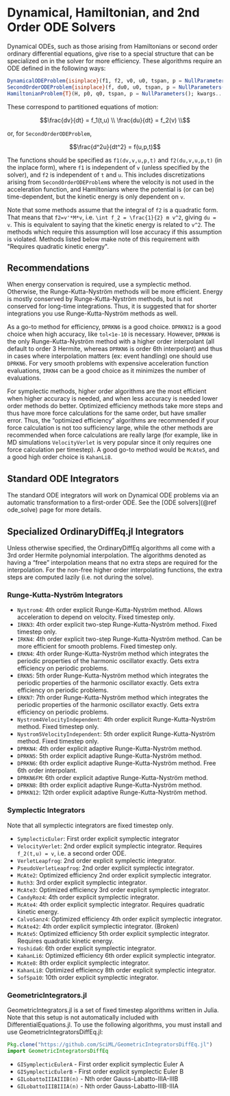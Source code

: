 # Dynamical, Hamiltonian, and 2nd Order ODE Solvers

Dynamical ODEs, such as those arising from Hamiltonians or second
order ordinary differential equations, give rise to a special structure
that can be specialized on in the solver for more efficiency.
These algorithms require an ODE defined in the following ways:

```julia
DynamicalODEProblem{isinplace}(f1, f2, v0, u0, tspan, p = NullParameters(); kwargs...)
SecondOrderODEProblem{isinplace}(f, du0, u0, tspan, p = NullParameters(); kwargs...)
HamiltonianProblem{T}(H, p0, q0, tspan, p = NullParameters(); kwargs...)
```

These correspond to partitioned equations of motion:

```math
\frac{dv}{dt} = f_1(t,u) \\
\frac{du}{dt} = f_2(v) \\
```

or, for `SecondOrderODEProblem`,

```math
\frac{d^2u}{dt^2} = f(u,p,t)
```

The functions should be specified as `f1(dv,v,u,p,t)` and `f2(du,v,u,p,t)`
(in the inplace form), where `f1` is independent of `v` (unless
specified by the solver), and `f2` is independent of `t` and `u`. This includes
discretizations arising from `SecondOrderODEProblem`s where the velocity is not
used in the acceleration function, and Hamiltonians where the potential is
(or can be) time-dependent, but the kinetic energy is only dependent on `v`.

Note that some methods assume that the integral of `f2` is a quadratic form. That
means that `f2=v'*M*v`, i.e. ``\int f_2 = \frac{1}{2} m v^2``, giving `du = v`. This is
equivalent to saying that the kinetic energy is related to ``v^2``. The methods
which require this assumption will lose accuracy if this assumption is violated.
Methods listed below make note of this requirement with "Requires quadratic
kinetic energy".

## Recommendations

When energy conservation is required, use a symplectic method. Otherwise, the
Runge-Kutta-Nyström methods will be more efficient. Energy is mostly conserved
by Runge-Kutta-Nyström methods, but is not conserved for long-time integrations.
Thus, it is suggested that for shorter integrations you use Runge-Kutta-Nyström
methods as well.

As a go-to method for efficiency, `DPRKN6` is a good choice. `DPRKN12` is a good
choice when high accuracy, like `tol<1e-10` is necessary. However, `DPRKN6` is
the only Runge-Kutta-Nyström method with a higher order interpolant (all default
to order 3 Hermite, whereas `DPRKN6` is order 6th interpolant) and thus in cases
where interpolation matters (ex: event handling) one should use `DPRKN6`. For
very smooth problems with expensive acceleration function evaluations, `IRKN4`
can be a good choice as it minimizes the number of evaluations.

For symplectic methods, higher order algorithms are the most efficient when higher
accuracy is needed, and when less accuracy is needed lower order methods do better.
Optimized efficiency methods take more steps and thus have more force calculations
for the same order, but have smaller error. Thus, the “optimized efficiency”
algorithms are recommended if your force calculation is not too sufficiency large,
while the other methods are recommended when force calculations are really large
(for example, like in MD simulations `VelocityVerlet` is very popular since it only
requires one force calculation per timestep). A good go-to method would be `McAte5`,
and a good high order choice is `KahanLi8`.

## Standard ODE Integrators

The standard ODE integrators will work on Dynamical ODE problems via an automatic
transformation to a first-order ODE. See the [ODE solvers](@ref ode_solve)
page for more details.

## Specialized OrdinaryDiffEq.jl Integrators

Unless otherwise specified, the OrdinaryDiffEq algorithms all come with a
3rd order Hermite polynomial interpolation. The algorithms denoted as having a
“free” interpolation means that no extra steps are required for the
interpolation. For the non-free higher order interpolating functions, the extra
steps are computed lazily (i.e. not during the solve).

### Runge-Kutta-Nyström Integrators

  - `Nystrom4`: 4th order explicit Runge-Kutta-Nyström method. Allows acceleration
    to depend on velocity. Fixed timestep only.
  - `IRKN3`: 4th order explicit two-step Runge-Kutta-Nyström method. Fixed
    timestep only.
  - `IRKN4`: 4th order explicit two-step Runge-Kutta-Nyström method. Can be more
    efficient for smooth problems. Fixed timestep only.
  - `ERKN4`: 4th order Runge-Kutta-Nyström method which integrates the periodic
    properties of the harmonic oscillator exactly. Gets extra efficiency on periodic
    problems.
  - `ERKN5`: 5th order Runge-Kutta-Nyström method which integrates the periodic
    properties of the harmonic oscillator exactly. Gets extra efficiency on periodic
    problems.
  - `ERKN7`: 7th order Runge-Kutta-Nyström method which integrates the periodic
    properties of the harmonic oscillator exactly. Gets extra efficiency on periodic
    problems.
  - `Nystrom4VelocityIndependent`: 4th order explicit Runge-Kutta-Nyström method.
    Fixed timestep only.
  - `Nystrom5VelocityIndependent`: 5th order explicit Runge-Kutta-Nyström method.
    Fixed timestep only.
  - `DPRKN4`: 4th order explicit adaptive Runge-Kutta-Nyström method.
  - `DPRKN5`: 5th order explicit adaptive Runge-Kutta-Nyström method.
  - `DPRKN6`: 6th order explicit adaptive Runge-Kutta-Nyström method. Free 6th
    order interpolant.
  - `DPRKN6FM`: 6th order explicit adaptive Runge-Kutta-Nyström method.
  - `DPRKN8`: 8th order explicit adaptive Runge-Kutta-Nyström method.
  - `DPRKN12`: 12th order explicit adaptive Runge-Kutta-Nyström method.

### Symplectic Integrators

Note that all symplectic integrators are fixed timestep only.

  - `SymplecticEuler`: First order explicit symplectic integrator
  - `VelocityVerlet`: 2nd order explicit symplectic integrator. Requires `f_2(t,u) = v`, i.e.
    a second order ODE.
  - `VerletLeapfrog`: 2nd order explicit symplectic integrator.
  - `PseudoVerletLeapfrog`: 2nd order explicit symplectic integrator.
  - `McAte2`: Optimized efficiency 2nd order explicit symplectic integrator.
  - `Ruth3`: 3rd order explicit symplectic integrator.
  - `McAte3`: Optimized efficiency 3rd order explicit symplectic integrator.
  - `CandyRoz4`: 4th order explicit symplectic integrator.
  - `McAte4`: 4th order explicit symplectic integrator. Requires quadratic
    kinetic energy.
  - `CalvoSanz4`: Optimized efficiency 4th order explicit symplectic integrator.
  - `McAte42`: 4th order explicit symplectic integrator. (Broken)
  - `McAte5`: Optimized efficiency 5th order explicit symplectic integrator.
    Requires quadratic kinetic energy.
  - `Yoshida6`: 6th order explicit symplectic integrator.
  - `KahanLi6`: Optimized efficiency 6th order explicit symplectic integrator.
  - `McAte8`: 8th order explicit symplectic integrator.
  - `KahanLi8`: Optimized efficiency 8th order explicit symplectic integrator.
  - `SofSpa10`: 10th order explicit symplectic integrator.

### GeometricIntegrators.jl

GeometricIntegrators.jl is a set of fixed timestep algorithms written in Julia.
Note that this setup is not automatically included with DifferentialEquations.jl.
To use the following algorithms, you must install and use
GeometricIntegratorsDiffEq.jl:

```julia
Pkg.clone("https://github.com/SciML/GeometricIntegratorsDiffEq.jl")
import GeometricIntegratorsDiffEq
```

  - `GISymplecticEulerA` - First order explicit symplectic Euler A
  - `GISymplecticEulerB` - First order explicit symplectic Euler B
  - `GILobattoIIIAIIIB(n)` - Nth order Gauss-Labatto-IIIA-IIIB
  - `GILobattoIIIBIIIA(n)` - Nth order Gauss-Labatto-IIIB-IIIA
